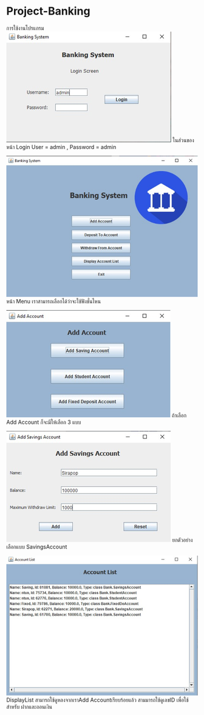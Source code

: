 # Project-Banking
การใช้งานโปรแกรม
![T1](img/T1.jpg)
ในส่วนของหน้า Login User = admin , Password = admin


![T2](img/T2.jpg)
หน้า Menu เราสามารถเลือกได้ว่าจะใช้ฟังชั่นไหน



![T3](img/T3.jpg)
ถ้าเลือก Add Account ก็จะมีให้เลือก 3 แบบ



![T4](img/T4.jpg)
ยกตัวอย่างเลือกแบบ SavingsAccount


![T5](img/T5.jpg)
DisplayList สามารถใช้ดูหลงจากเราAdd Accountเรียบร้อยแล้ว สามมารถใช้ดูเลขID เพื่อใช้สำหรับ ฝากและถอนเงิน




